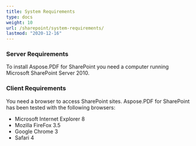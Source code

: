 ```yaml
---
title: System Requirements
type: docs
weight: 10
url: /sharepoint/system-requirements/
lastmod: "2020-12-16"
---
```


### **Server Requirements**
To install Aspose.PDF for SharePoint you need a computer running Microsoft SharePoint Server 2010.
### **Client Requirements**
You need a browser to access SharePoint sites. Aspose.PDF for SharePoint has been tested with the following browsers:

- Microsoft Internet Explorer 8
- Mozilla FireFox 3.5
- Google Chrome 3
- Safari 4
